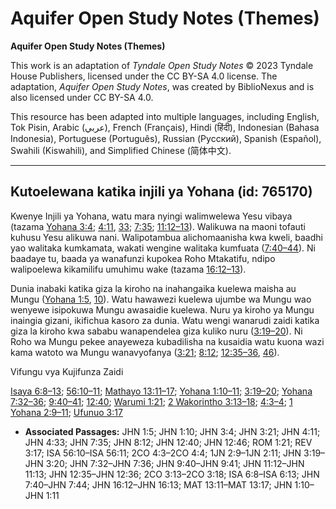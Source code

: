 # Aquifer Open Study Notes (Themes)

**Aquifer Open Study Notes (Themes)**

This work is an adaptation of *Tyndale Open Study Notes* © 2023 Tyndale House Publishers, licensed under the CC BY\-SA 4\.0 license. The adaptation, *Aquifer Open Study Notes*, was created by BiblioNexus and is also licensed under CC BY\-SA 4\.0\.

This resource has been adapted into multiple languages, including English, Tok Pisin, Arabic (عربي), French (Français), Hindi (हिंदी), Indonesian (Bahasa Indonesia), Portuguese (Português), Russian (Русский), Spanish (Español), Swahili (Kiswahili), and Simplified Chinese (简体中文).



--------------------------------

## Kutoelewana katika injili ya Yohana (id: 765170)

Kwenye Injili ya Yohana, watu mara nyingi walimwelewa Yesu vibaya (tazama [Yohana 3:4](https://ref.ly/John3:4); [4:11](https://ref.ly/John4:11), [33](https://ref.ly/John4:33); [7:35](https://ref.ly/John7:35); [11:12–13](https://ref.ly/John11:12-John11:13)). Walikuwa na maoni tofauti kuhusu Yesu alikuwa nani. Walipotambua alichomaanisha kwa kweli, baadhi yao walitaka kumkamata, wakati wengine walitaka kumfuata ([7:40–44](https://ref.ly/John7:40-John7:44)). Ni baadaye tu, baada ya wanafunzi kupokea Roho Mtakatifu, ndipo walipoelewa kikamilifu umuhimu wake (tazama [16:12–13](https://ref.ly/John16:12-John16:13)).

Dunia inabaki katika giza la kiroho na inahangaika kuelewa maisha au Mungu ([Yohana 1:5](https://ref.ly/John1:5), [10](https://ref.ly/John1:10)). Watu hawawezi kuelewa ujumbe wa Mungu wao wenyewe isipokuwa Mungu awasaidie kuelewa. Nuru ya kiroho ya Mungu inaingia gizani, ikifichua kasoro za dunia. Watu wengi wanarudi zaidi katika giza la kiroho kwa sababu wanapendelea giza kuliko nuru ([3:19–20](https://ref.ly/John3:19-John3:20)). Ni Roho wa Mungu pekee anayeweza kubadilisha na kusaidia watu kuona wazi kama watoto wa Mungu wanavyofanya ([3:21](https://ref.ly/John3:21); [8:12](https://ref.ly/John8:12); [12:35–36](https://ref.ly/John12:35-John12:36), [46](https://ref.ly/John12:46)).

Vifungu vya Kujifunza Zaidi

[Isaya 6:8–13](https://ref.ly/Isa6:8-Isa6:13); [56:10–11](https://ref.ly/Isa56:10-Isa56:11); [Mathayo 13:11–17](https://ref.ly/Matt13:11-Matt13:17); [Yohana 1:10–11](https://ref.ly/John1:10-John1:11); [3:19–20](https://ref.ly/John3:19-John3:20); [Yohana 7:32–36](https://ref.ly/John7:32-John7:36); [9:40–41](https://ref.ly/John9:40-John9:41); [12:40](https://ref.ly/John12:40); [Warumi 1:21](https://ref.ly/Rom1:21); [2 Wakorintho 3:13–18](https://ref.ly/2Cor3:13-2Cor3:18); [4:3–4](https://ref.ly/2Cor4:3-2Cor4:4); [1 Yohana 2:9–11](https://ref.ly/1John2:9-1John2:11); [Ufunuo 3:17](https://ref.ly/Rev3:17)

* **Associated Passages:** JHN 1:5; JHN 1:10; JHN 3:4; JHN 3:21; JHN 4:11; JHN 4:33; JHN 7:35; JHN 8:12; JHN 12:40; JHN 12:46; ROM 1:21; REV 3:17; ISA 56:10–ISA 56:11; 2CO 4:3–2CO 4:4; 1JN 2:9–1JN 2:11; JHN 3:19–JHN 3:20; JHN 7:32–JHN 7:36; JHN 9:40–JHN 9:41; JHN 11:12–JHN 11:13; JHN 12:35–JHN 12:36; 2CO 3:13–2CO 3:18; ISA 6:8–ISA 6:13; JHN 7:40–JHN 7:44; JHN 16:12–JHN 16:13; MAT 13:11–MAT 13:17; JHN 1:10–JHN 1:11

